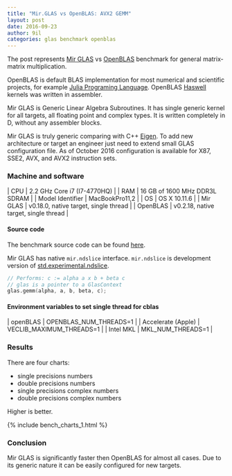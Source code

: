 ```yaml
---
title: "Mir.GLAS vs OpenBLAS: AVX2 GEMM"
layout: post
date: 2016-09-23
author: 9il
categories: glas benchmark openblas
---
```


The post represents [Mir GLAS](https://github.com/libmir/mir) vs [OpenBLAS](https://github.com/xianyi/OpenBLAS)
benchmark for general matrix-matrix multiplication.

OpenBLAS is default BLAS implementation for most numerical and scientific projects, for example [Julia Programing Language](http://julialang.org/).
OpenBLAS [Haswell](https://en.wikipedia.org/wiki/Haswell) kernels was written in assembler.

Mir GLAS is Generic Linear Algebra Subroutines. It has single generic kernel for all targets, all floating point and complex types.
It is written completely in D, without any assembler blocks.

Mir GLAS is truly generic comparing with C++ [Eigen](http://eigen.tuxfamily.org/).
To add new architecture or target an engineer just need to extend small GLAS configuration file.
As of October 2016 configuration is available for X87, SSE2, AVX, and AVX2 instruction sets.

### Machine and software

| CPU | 2.2 GHz Core i7 (I7-4770HQ) |
| RAM | 16 GB of 1600 MHz DDR3L SDRAM |
| Model Identifier | MacBookPro11,2 |
| OS | OS X 10.11.6 |
| Mir GLAS | v0.18.0, native target, single thread |
| OpenBLAS | v0.2.18, native target, single thread |


#### Source code
The benchmark source code can be found [here](https://github.com/libmir/mir/blob/master/benchmarks/glas/gemm_report.d).

Mir GLAS has native `mir.ndslice` interface. `mir.ndslice` is development version of 
[std.experimental.ndslice](dlang.org/phobos/std_experimental_ndslice.html).


```d
// Performs: c := alpha a x b + beta c
// glas is a pointer to a GlasContext
glas.gemm(alpha, a, b, beta, c);
```

#### Environment variables to set single thread for cblas

| openBLAS | OPENBLAS_NUM_THREADS=1 |
| Accelerate (Apple) | VECLIB_MAXIMUM_THREADS=1 |
| Intel MKL | MKL_NUM_THREADS=1 |

### Results

There are four charts:
 - single precisions numbers
 - double precisions numbers
 - single precisions complex numbers
 - double precisions complex numbers

Higher is better.

{% include bench_charts_1.html %}

### Conclusion

Mir GLAS is significantly faster then OpenBLAS for almost all cases.
Due to its generic nature it can be easily configured for new targets.
